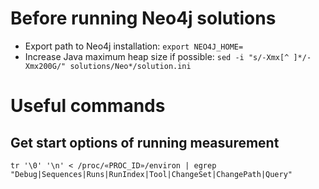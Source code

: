 # Before running Neo4j solutions

- Export path to Neo4j installation: `export NEO4J_HOME=`
- Increase Java maximum heap size if possible: `sed -i "s/-Xmx[^ ]*/-Xmx200G/" solutions/Neo*/solution.ini`

# Useful commands

## Get start options of running measurement
```console
tr '\0' '\n' < /proc/«PROC_ID»/environ | egrep "Debug|Sequences|Runs|RunIndex|Tool|ChangeSet|ChangePath|Query"
```
